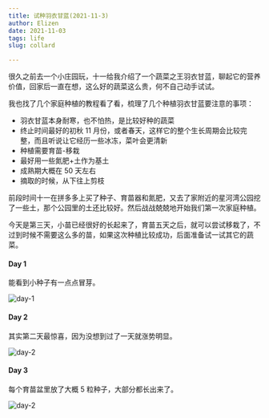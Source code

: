 ```yaml
---
title: 试种羽衣甘蓝(2021-11-3)
author: Elizen
date: 2021-11-03
tags: life
slug: collard

---
```

 很久之前去一个小庄园玩，十一给我介绍了一个蔬菜之王羽衣甘蓝，聊起它的营养价值，回家后一直在想，这么好的蔬菜这么贵，何不自己动手试试。
 
 我也找了几个家庭种植的教程看了看，梳理了几个种植羽衣甘蓝要注意的事项：
 
 - 羽衣甘蓝本身耐寒，也不怕热，是比较好种的蔬菜
 - 终止时间最好的初秋 11 月份，或者春天，这样它的整个生长周期会比较完整，而且听说让它经历一些冰冻，菜叶会更清新
 - 种植需要育苗-移栽
 - 最好用一些氮肥+土作为基土
 - 成熟期大概在 50 天左右
 - 摘取的时候，从下往上剪枝

前段时间十一在拼多多上买了种子、育苗器和氮肥，又去了家附近的星河湾公园挖了一些土，那个公园里的土还比较好。然后战战兢兢地开始我们第一次家庭种植。

今天是第三天，小苗已经很好的长起来了，育苗五天之后，就可以尝试移栽了，不过到时候不需要这么多的苗，如果这次种植比较成功，后面准备试一试其它的蔬菜。

#### Day 1

能看到小种子有一点点冒芽。

![day-1](https://static.elizen.me/img/day-1.jpg)
 
#### Day 2

其实第二天最惊喜，因为没想到过了一天就涨势明显。

![day-2](https://static.elizen.me/img/day-2.jpg)

#### Day 3

每个育苗盆里放了大概 5 粒种子，大部分都长出来了。

![day-2](https://static.elizen.me/img/day-3.jpg)